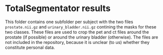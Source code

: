 # TotalSegmentator results

This folder contains one subfolder per subject with the two files `prostate.nii.gz` and `urinary_bladder.nii.gz` contining the masks for these two classes.
These files are used to crop the pet and ct files around the prostate (if possible) or around the urinary bladder (otherwise).
The files are not included in the repository, because it is unclear (to us) whether they constitute personal data.
